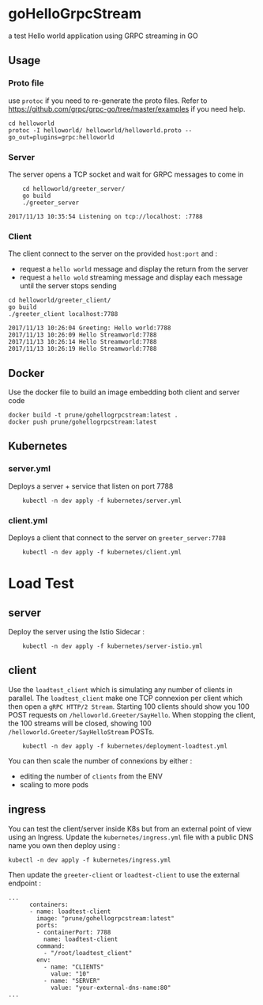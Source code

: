 # goHelloGrpcStream
a test Hello world application using GRPC streaming in GO

## Usage

### Proto file
use `protoc` if you need to re-generate the proto files.
Refer to https://github.com/grpc/grpc-go/tree/master/examples if you need help.

```
cd helloworld
protoc -I helloworld/ helloworld/helloworld.proto --go_out=plugins=grpc:helloworld
```

### Server
The server opens a TCP socket and wait for GRPC messages to come in

```
    cd helloworld/greeter_server/
    go build
    ./greeter_server

2017/11/13 10:35:54 Listening on tcp://localhost: :7788
```

### Client
The client connect to the server on the provided `host:port` and :
 - request a `hello world` message and display the return from the server
 - request a `hello wold` streaming message and display each message until the server stops sending

```
cd helloworld/greeter_client/
go build
./greeter_client localhost:7788

2017/11/13 10:26:04 Greeting: Hello world:7788
2017/11/13 10:26:09 Hello Streamworld:7788
2017/11/13 10:26:14 Hello Streamworld:7788
2017/11/13 10:26:19 Hello Streamworld:7788
```

## Docker
Use the docker file to build an image embedding both client and server code

```
docker build -t prune/gohellogrpcstream:latest .
docker push prune/gohellogrpcstream:latest
```

## Kubernetes

### server.yml
Deploys a server + service that listen on port 7788

```
    kubectl -n dev apply -f kubernetes/server.yml
```

### client.yml
Deploys a client that connect to the server on `greeter_server:7788`

```
    kubectl -n dev apply -f kubernetes/client.yml
```

# Load Test
## server
Deploy the server using the Istio Sidecar :
```
    kubectl -n dev apply -f kubernetes/server-istio.yml
```

## client
Use the `loadtest_client` which is simulating any number of clients in parallel.
The `loadtest_client` make one TCP connexion per client which then open a `gRPC HTTP/2 Stream`. Starting 100 clients should show you 100 POST requests on `/helloworld.Greeter/SayHello`. 
When stopping the client, the 100 streams will be closed, showing 100 `/helloworld.Greeter/SayHelloStream` POSTs.

```
    kubectl -n dev apply -f kubernetes/deployment-loadtest.yml
```
You can then scale the number of connexions by either :
- editing the number of `clients` from the ENV
- scaling to more pods

## ingress
You can test the client/server inside K8s but from an external point of view using an Ingress.
Update the `kubernetes/ingress.yml` file with a public DNS name you own then deploy using : 
```
kubectl -n dev apply -f kubernetes/ingress.yml
```

Then update the `greeter-client` or `loadtest-client` to use the external endpoint : 
```
...
      containers:
      - name: loadtest-client
        image: "prune/gohellogrpcstream:latest"      
        ports:
        - containerPort: 7788
          name: loadtest-client
        command: 
          - "/root/loadtest_client"
        env:
          - name: "CLIENTS"
            value: "10"
          - name: "SERVER"
            value: "your-external-dns-name:80"
...
```
